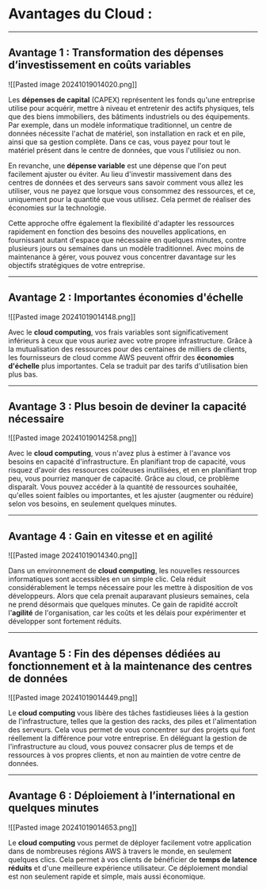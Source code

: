 
# Avantages du Cloud :

--------------------------------------------------------------------------
## Avantage 1 : Transformation des dépenses d’investissement en coûts variables

![[Pasted image 20241019014020.png]]

Les **dépenses de capital** (CAPEX) représentent les fonds qu'une entreprise utilise pour acquérir, mettre à niveau et entretenir des actifs physiques, tels que des biens immobiliers, des bâtiments industriels ou des équipements. Par exemple, dans un modèle informatique traditionnel, un centre de données nécessite l'achat de matériel, son installation en rack et en pile, ainsi que sa gestion complète. Dans ce cas, vous payez pour tout le matériel présent dans le centre de données, que vous l'utilisiez ou non.

En revanche, une **dépense variable** est une dépense que l'on peut facilement ajuster ou éviter. Au lieu d'investir massivement dans des centres de données et des serveurs sans savoir comment vous allez les utiliser, vous ne payez que lorsque vous consommez des ressources, et ce, uniquement pour la quantité que vous utilisez. Cela permet de réaliser des économies sur la technologie.

Cette approche offre également la flexibilité d'adapter les ressources rapidement en fonction des besoins des nouvelles applications, en fournissant autant d'espace que nécessaire en quelques minutes, contre plusieurs jours ou semaines dans un modèle traditionnel. Avec moins de maintenance à gérer, vous pouvez vous concentrer davantage sur les objectifs stratégiques de votre entreprise.

--------------------------------------------------------------------------


## Avantage 2 : Importantes économies d'échelle

![[Pasted image 20241019014148.png]]

Avec le **cloud computing**, vos frais variables sont significativement inférieurs à ceux que vous auriez avec votre propre infrastructure. Grâce à la mutualisation des ressources pour des centaines de milliers de clients, les fournisseurs de cloud comme AWS peuvent offrir des **économies d'échelle** plus importantes. Cela se traduit par des tarifs d'utilisation bien plus bas.

--------------------------------------------------------------------------



## Avantage 3 : Plus besoin de deviner la capacité nécessaire

![[Pasted image 20241019014258.png]]

Avec le **cloud computing**, vous n'avez plus à estimer à l'avance vos besoins en capacité d'infrastructure. En planifiant trop de capacité, vous risquez d'avoir des ressources coûteuses inutilisées, et en en planifiant trop peu, vous pourriez manquer de capacité. Grâce au cloud, ce problème disparaît. Vous pouvez accéder à la quantité de ressources souhaitée, qu'elles soient faibles ou importantes, et les ajuster (augmenter ou réduire) selon vos besoins, en seulement quelques minutes.

--------------------------------------------------------------------------



## Avantage 4 : Gain en vitesse et en agilité

![[Pasted image 20241019014340.png]]

Dans un environnement de **cloud computing**, les nouvelles ressources informatiques sont accessibles en un simple clic. Cela réduit considérablement le temps nécessaire pour les mettre à disposition de vos développeurs. Alors que cela prenait auparavant plusieurs semaines, cela ne prend désormais que quelques minutes. Ce gain de rapidité accroît l'**agilité** de l'organisation, car les coûts et les délais pour expérimenter et développer sont fortement réduits.

--------------------------------------------------------------------------


## Avantage 5 : Fin des dépenses dédiées au fonctionnement et à la maintenance des centres de données

![[Pasted image 20241019014449.png]]

Le **cloud computing** vous libère des tâches fastidieuses liées à la gestion de l'infrastructure, telles que la gestion des racks, des piles et l'alimentation des serveurs. Cela vous permet de vous concentrer sur des projets qui font réellement la différence pour votre entreprise. En déléguant la gestion de l'infrastructure au cloud, vous pouvez consacrer plus de temps et de ressources à vos propres clients, et non au maintien de votre centre de données.

--------------------------------------------------------------------------


## Avantage 6 : Déploiement à l’international en quelques minutes

![[Pasted image 20241019014653.png]]

Le **cloud computing** vous permet de déployer facilement votre application dans de nombreuses régions AWS à travers le monde, en seulement quelques clics. Cela permet à vos clients de bénéficier de **temps de latence réduits** et d'une meilleure expérience utilisateur. Ce déploiement mondial est non seulement rapide et simple, mais aussi économique.


